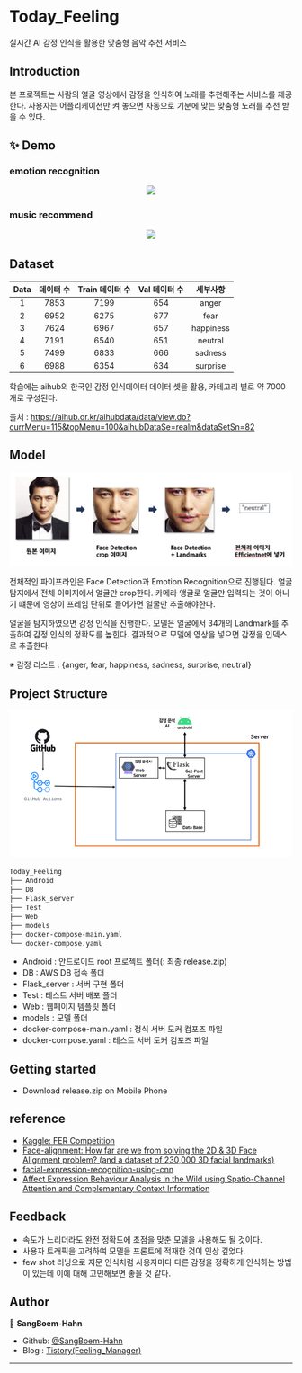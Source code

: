 # Today_Feeling
실시간 AI 감정 인식을 활용한 맞춤형 음악 추천 서비스

## Introduction

본 프로젝트는 사람의 얼굴 영상에서 감정을 인식하여 노래를 추천해주는 서비스를 제공한다. 사용자는 어플리케이션만 켜 놓으면 자동으로 기분에 맞는 맞춤형 노래를 추천 받을 수 있다.

## ✨ Demo

### emotion recognition
<p align ="center">
  <img src = "https://user-images.githubusercontent.com/90328527/224226104-af4303c1-e0cc-4080-ad85-6b83f278244a.gif">
</p>

### music recommend
<p align ="center">
  <img src = "https://user-images.githubusercontent.com/90328527/224226181-d7a7eaea-f0d0-43fb-82b6-2be2779d787e.gif">
</p>

## Dataset
|Data|데이터 수|Train 데이터 수|Val 데이터 수|세부사항|
|:-:|:-:|:-:|:-:|:-:|
|1|7853|7199|654|anger|
|2|6952|6275|677|fear|
|3|7624|6967|657|happiness|
|4|7191|6540|651|neutral|
|5|7499|6833|666|sadness|
|6|6988|6354|634|surprise|

학습에는 aihub의 한국인 감정 인식데이터 데이터 셋을 활용, 카테고리 별로 약 7000개로 구성된다.

출처 : https://aihub.or.kr/aihubdata/data/view.do?currMenu=115&topMenu=100&aihubDataSe=realm&dataSetSn=82

## Model
![model](https://github.com/SangBeom-Hahn/Today_Feeling/blob/main/assests/model.PNG)

전체적인 파이프라인은 Face Detection과 Emotion Recognition으로 진행된다. 얼굴 탐지에서 전체 이미지에서 얼굴만 crop한다. 카메라 앵글로 얼굴만 입력되는 것이 아니기 떄문에 영상이 프레임 단위로 들어가면 얼굴만 추출해야한다. 

얼굴을 탐지하였으면 감정 인식을 진행한다. 모델은 얼굴에서 34개의 Landmark를 추출하여 감정 인식의 정확도를 높힌다. 결과적으로 모델에 영상을 넣으면 감정을 인덱스로 추출한다.

※ 감정 리스트 : {anger, fear, happiness, sadness, surprise, neutral}

## Project Structure
![Structure](https://github.com/SangBeom-Hahn/Today_Feeling/blob/main/assests/struct.png)

```
Today_Feeling
├── Android
├── DB
├── Flask_server
├── Test
├── Web
├── models
├── docker-compose-main.yaml
└── docker-compose.yaml
```

- Android : 안드로이드 root 프로젝트 폴더(: 최종 release.zip)
- DB : AWS DB 접속 폴더
- Flask_server : 서버 구현 폴더
- Test : 테스트 서버 배포 폴더
- Web : 웹페이지 템플릿 폴더
- models : 모델 폴더
- docker-compose-main.yaml : 정식 서버 도커 컴포즈 파일
- docker-compose.yaml : 테스트 서버 도커 컴포즈 파일

## Getting started
- Download release.zip on Mobile Phone

## reference
- [Kaggle: FER Competition](https://www.kaggle.com/code/ashishpatel26/tutorial-facial-expression-classification-keras/notebook)
- [Face-alignment: How far are we from solving the 2D & 3D Face Alignment problem? (and a
dataset of 230,000 3D facial landmarks)
](https://arxiv.org/pdf/1703.07332.pdf)
- [facial-expression-recognition-using-cnn](https://github.com/amineHorseman/facial-expression-recognition-using-cnn)
- [Affect Expression Behaviour Analysis in the Wild using Spatio-Channel Attention and Complementary Context Information](https://paperswithcode.com/paper/affect-expression-behaviour-analysis-in-the)

## Feedback
- 속도가 느리더라도 완전 정확도에 초점을 맞춘 모델을 사용해도 될 것이다.
- 사용자 트래픽을 고려하여 모델을 프론트에 적재한 것이 인상 깊었다.
- few shot 러닝으로 지문 인식처럼 사용자마다 다른 감정을 정확하게 인식하는 방법이 있는데 이에 대해 고민해보면 좋을 것 같다.



## Author

👤 **SangBoem-Hahn**

- Github: [@SangBoem-Hahn](https://github.com/SangBeom-Hahn)
- Blog : [Tistory(Feeling_Manager)](https://hsb422.tistory.com/entry/%E3%85%81%EA%B0%90%EC%A0%95%EC%9D%B8%EC%8B%9D%EC%9D%84-%ED%99%9C%EC%9A%A9%ED%95%9C-%EC%8B%A4%EC%8B%9C%EA%B0%84-%EB%85%B8%EB%9E%98-%EC%B6%94%EC%B2%9C-%EC%84%9C%EB%B9%84%EC%8A%A4)
---
